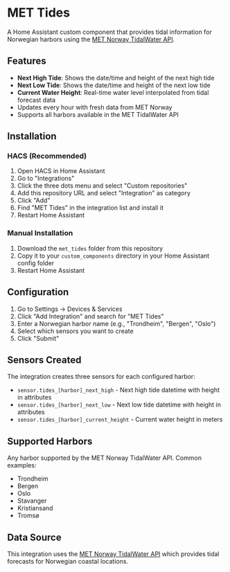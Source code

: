 # MET Tides

A Home Assistant custom component that provides tidal information for Norwegian harbors using the [MET Norway TidalWater API](https://api.met.no/weatherapi/tidalwater/1.1/documentation).

## Features

- **Next High Tide**: Shows the date/time and height of the next high tide
- **Next Low Tide**: Shows the date/time and height of the next low tide  
- **Current Water Height**: Real-time water level interpolated from tidal forecast data
- Updates every hour with fresh data from MET Norway
- Supports all harbors available in the MET TidalWater API

## Installation

### HACS (Recommended)

1. Open HACS in Home Assistant
2. Go to "Integrations"
3. Click the three dots menu and select "Custom repositories"
4. Add this repository URL and select "Integration" as category
5. Click "Add"
6. Find "MET Tides" in the integration list and install it
7. Restart Home Assistant

### Manual Installation

1. Download the `met_tides` folder from this repository
2. Copy it to your `custom_components` directory in your Home Assistant config folder
3. Restart Home Assistant

## Configuration

1. Go to Settings → Devices & Services
2. Click "Add Integration" and search for "MET Tides"
3. Enter a Norwegian harbor name (e.g., "Trondheim", "Bergen", "Oslo")
4. Select which sensors you want to create
5. Click "Submit"

## Sensors Created

The integration creates three sensors for each configured harbor:

- `sensor.tides_[harbor]_next_high` - Next high tide datetime with height in attributes
- `sensor.tides_[harbor]_next_low` - Next low tide datetime with height in attributes
- `sensor.tides_[harbor]_current_height` - Current water height in meters

## Supported Harbors

Any harbor supported by the MET Norway TidalWater API. Common examples:
- Trondheim
- Bergen
- Oslo
- Stavanger
- Kristiansand
- Tromsø

## Data Source

This integration uses the [MET Norway TidalWater API](https://api.met.no/weatherapi/tidalwater/1.1/documentation) which provides tidal forecasts for Norwegian coastal locations.
